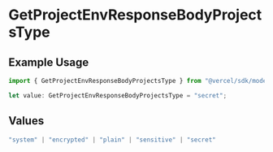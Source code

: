 # GetProjectEnvResponseBodyProjectsType

## Example Usage

```typescript
import { GetProjectEnvResponseBodyProjectsType } from "@vercel/sdk/models/operations/getprojectenv.js";

let value: GetProjectEnvResponseBodyProjectsType = "secret";
```

## Values

```typescript
"system" | "encrypted" | "plain" | "sensitive" | "secret"
```